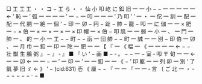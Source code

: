 □ 工 工 工 ・ ・ コ − 工 ら ・ ・ 仙 小 叩 屹 に 釦 旧 一 一 小 − − 一 一 一 一 一 ← ’ 恥 一 ’ 弧 一 一 一 一 ’ 一 − 一 叩 一 一 一 ’ 乃 叩 ’ ’ 一 ・ 一 佗 一 訓 一 配 一 配 一 代 胴 一 絶 一 個 ’ − 印 一 卯 − 円 − 趾 − 帥 − 龍 − 叩 一 に 伽 一 一 × 肥 一 − × 伯 一 × 一 × 一 × 一 × 印 帽 一 × 伯 − 叩 肌 一 一 弱 一 小 一 、 一 門 一 帥 一 、 的 一 小 一 工 − − 町 − − 函 一 団 帥 − − 町 一 誠 一 一 別 − 印 伯 一 卯 、 一 月 巾 一 釦 一 印 一 陀 一 肥 一 一 【 『 一 《 幅 一 《 一 一 一 一 ← − − 壮 獣 生 鵬 粥 』 − 』 ‐ 』 ■ 『 い ‘ − 画 ■ − ‐ 。 − − 一 − 室 ‐ 叩 〒 旬 一 一 ← 一 一 卯 ← 一 一 − 一 ’ 一 印 一 ’ 一 一 釦 一 一 《 − ’ 印 躯 一 一 列 卯 一 別 ’ 了 飢 夢 旧 ゞ ← 》 ’ − (cid:631) 壱 《 厘 − − 『 一 一 『 一 一 ‐ 言 〔 ご 北 一 ・ ‐ − − − − − ‐ − ■